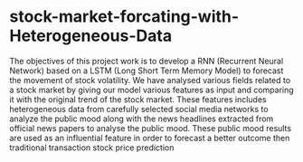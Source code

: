 # stock-market-forcating-with-Heterogeneous-Data

The objectives of this project work is to develop
a RNN (Recurrent Neural Network) based on a LSTM (Long
Short Term Memory Model) to forecast the movement of stock
volatility. We have analysed various fields related to a stock
market by giving our model various features as input and
comparing it with the original trend of the stock market. These
features includes heterogeneous data from carefully selected
social media networks to analyze the public mood along with the
news headlines extracted from official news papers to analyse the
public mood. These public mood results are used as an influential
feature in order to forecast a better outcome then traditional
transaction stock price prediction
